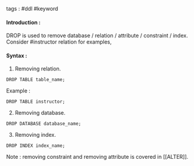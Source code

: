tags : #ddl #keyword 

#### Introduction : 

DROP is used to remove database / relation / attribute / constraint / index. 
Consider #instructor relation for examples, 

#### Syntax : 

1. Removing relation.

```
DROP TABLE table_name;
```

Example : 

```
DROP TABLE instructor;
```

2. Removing database.

```
DROP DATABASE database_name;
```

3. Removing index.

```
DROP INDEX index_name;
```


Note : removing constraint and removing attribute is covered in [[ALTER]].